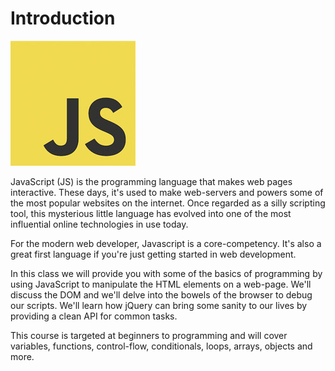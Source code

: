 # Introduction

![](images/js.jpg)

JavaScript (JS) is the programming language that makes web pages interactive. These days, it's used to make web-servers and powers some of the most popular websites on the internet. Once regarded as a silly scripting tool, this mysterious little language has evolved into one of the most influential online technologies in use today. 

For the modern web developer, Javascript is a core-competency. It's also a great first language if you're just getting started in web development. 

In this class we will provide you with some of the basics of programming by using JavaScript to manipulate the HTML elements on a web-page. We'll discuss the DOM and we'll delve into the bowels of the browser to debug our scripts. We'll learn how jQuery can bring some sanity to our lives by providing a clean API for common tasks. 

This course is targeted at beginners to programming and will cover variables, functions, control-flow, conditionals, loops, arrays, objects and more. 